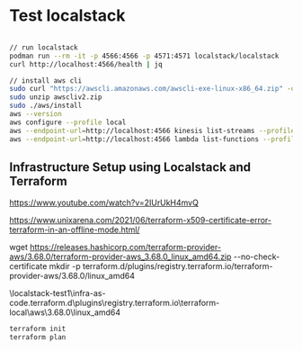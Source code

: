 # Test localstack

```bash

// run localstack
podman run --rm -it -p 4566:4566 -p 4571:4571 localstack/localstack
curl http://localhost:4566/health | jq

// install aws cli
sudo curl "https://awscli.amazonaws.com/awscli-exe-linux-x86_64.zip" -o "awscliv2.zip"
sudo unzip awscliv2.zip
sudo ./aws/install
aws --version
aws configure --profile local
aws --endpoint-url=http://localhost:4566 kinesis list-streams --profile local
aws --endpoint-url=http://localhost:4566 lambda list-functions --profile local
```

## Infrastructure Setup using Localstack and Terraform
<https://www.youtube.com/watch?v=2IUrUkH4mvQ>

<https://www.unixarena.com/2021/06/terraform-x509-certificate-error-terraform-in-an-offline-mode.html/>

wget https://releases.hashicorp.com/terraform-provider-aws/3.68.0/terraform-provider-aws_3.68.0_linux_amd64.zip --no-check-certificate
mkdir -p terraform.d/plugins/registry.terraform.io/terraform-provider-aws/3.68.0/linux_amd64

\localstack-test1\infra-as-code\.terraform.d\plugins\registry.terraform.io\terraform-local\aws\3.68.0\linux_amd64

```bash
terraform init
terraform plan
```